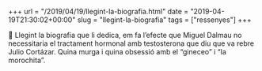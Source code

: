 +++
url = "/2019/04/19/llegint-la-biografia.html"
date = "2019-04-19T21:30:02+00:00"
slug = "llegint-la-biografia"
tags = ["ressenyes"]
+++

📖 Llegint la biografia que li dedica, em fa l’efecte que Miguel Dalmau no necessitaria el tractament hormonal amb testosterona que diu que va rebre Julio Cortázar. Quina murga i quina obsessió amb el “gineceo” i “la morochita”.
